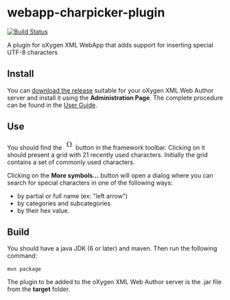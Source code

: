 # webapp-charpicker-plugin
[![Build Status](https://api.travis-ci.org/oxygenxml/webapp-charpicker-plugin.svg)](https://travis-ci.org/oxygenxml/webapp-charpicker-plugin)

A plugin for oXygen XML WebApp that adds support for inserting special UTF-8 characters

## Install

You can [download the release](https://github.com/oxygenxml/webapp-charpicker-plugin/releases) suitable for your oXygen XML Web Author server and install it using the **Administration Page**. The complete procedure can be found in the [User Guide](http://oxygenxml.com/doc/versions/18.1.0/ug-webauthor/#topics/webapp-configure-plugins.html).

## Use
You should find the ![charpicker button](/resources/InsertFromCharactersMap24.png) button in the framework toolbar. Clicking on it should present a grid with 21 recently used characters.
Initially the grid contains a set of commonly used characters.

Clicking on the **More symbols...** button will open a dialog where you can search for special characters in one of the following ways:

- by partial or full name (ex: "left arrow")
- by categories and subcategories
- by their hex value.

## Build

You should have a java JDK (6 or later) and maven. Then run the following command:
```
mvn package
```
The plugin to be added to the oXygen XML Web Author server is the .jar file from the **target** folder. 
